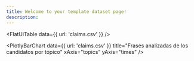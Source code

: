 ```yaml
---
title: Welcome to your template dataset page!
description: 
---
```


<FlatUiTable
  data={{
    url: 'claims.csv'
  }}
 />

<PlotlyBarChart
  data={{
    url: 'claims.csv'
  }}
  title="Frases analizadas de los candidatos por tópico"
  xAxis="topics"
  yAxis="times"
/>
